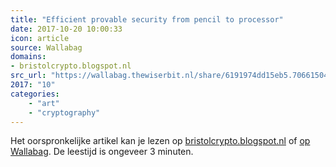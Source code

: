 ```yaml
---
title: "Efficient provable security from pencil to processor"
date: 2017-10-20 10:00:33
icon: article
source: Wallabag
domains:
- bristolcrypto.blogspot.nl
src_url: "https://wallabag.thewiserbit.nl/share/6191974dd15eb5.70661504"
2017: "10"
categories:
    - "art"
    - "cryptography"
---
```

Het oorspronkelijke artikel kan je lezen op [bristolcrypto.blogspot.nl](https://bristolcrypto.blogspot.nl/2014/01/efficient-provable-security-from-pencil.html) of [op Wallabag](https://wallabag.thewiserbit.nl/share/6191974dd15eb5.70661504). De leestijd is ongeveer 3 minuten.
